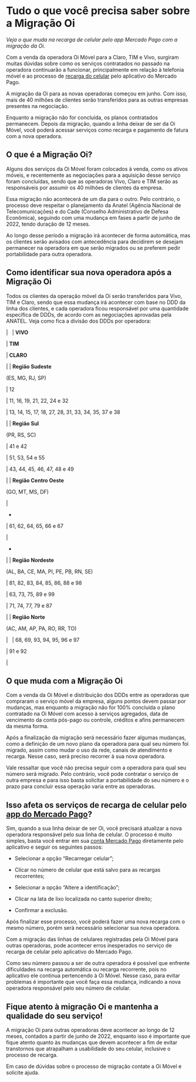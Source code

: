# Tudo o que você precisa saber sobre a Migração Oi

*Veja o que muda na recarga de celular pelo app Mercado Pago com a migração da Oi.*

Com a venda da operadora Oi Móvel para a Claro, TIM e Vivo, surgiram muitas dúvidas sobre como os serviços contratados no passado na operadora continuarão a funcionar, principalmente em relação à telefonia móvel e ao processo de [recarga do celular](https://www.mercadopago.com.br/recargas) pelo aplicativo do Mercado Pago.

A migração da Oi para as novas operadoras começou em junho. Com isso, mais de 40 milhões de clientes serão transferidos para as outras empresas presentes na negociação.

Enquanto a migração não for concluída, os planos contratados permanecem. Depois da migração, quando a linha deixar de ser da Oi Móvel, você poderá acessar serviços como recarga e pagamento de fatura com a nova operadora.

## **O que é a Migração Oi?**

Alguns dos serviços da Oi Móvel foram colocados à venda, como os ativos móveis, e recentemente as negociações para a aquisição desse serviço foram concluídas, sendo que as operadoras Vivo, Claro e TIM serão as responsáveis por assumir os 40 milhões de clientes da empresa.

Essa migração não acontecerá de um dia para o outro. Pelo contrário, o processo deve respeitar o planejamento da Anatel (Agência Nacional de Telecomunicações) e do Cade (Conselho Administrativo de Defesa Econômica), seguindo com uma mudança em fases a partir de junho de 2022, tendo duração de 12 meses.

Ao longo desse período a migração irá acontecer de forma automática, mas os clientes serão avisados com antecedência para decidirem se desejam permanecer na operadora em que serão migrados ou se preferem pedir portabilidade para outra operadora.

## **Como identificar sua nova operadora após a Migração Oi**

Todos os clientes da operação móvel da Oi serão transferidos para Vivo, TIM e Claro, sendo que essa mudança irá acontecer com base no DDD da linha dos clientes, e cada operadora ficou responsável por uma quantidade específica de DDDs, de acordo com as negociações aprovadas pela ANATEL. Veja como fica a divisão dos DDDs por operadora:

|   | 
**VIVO**

 | 
**TIM**

 | 
**CLARO**

 |
| 
**Região Sudeste**

(ES, MG, RJ, SP)

 | 
12

 | 
11, 16, 19, 21, 22, 24 e 32

 | 
13, 14, 15, 17, 18, 27, 28, 31, 33, 34, 35, 37 e 38

 |
| 
**Região Sul**

(PR, RS, SC)

 | 
41 e 42

 | 
51, 53, 54 e 55

 | 
43, 44, 45, 46, 47, 48 e 49

 |
| 
**Região Centro Oeste**

(GO, MT, MS, DF)

 | 

-  

 | 
61, 62, 64, 65, 66 e 67

 | 

-  

 |
| 
**Região Nordeste**

(AL, BA, CE, MA, PI, PE, PB, RN, SE)

 | 
81, 82, 83, 84, 85, 86, 88 e 98

 | 
63, 73, 75, 89 e 99

 | 
71, 74, 77, 79 e 87

 |
| 
**Região Norte**

(AC, AM, AP, PA, RO, RR, TO)

 |   | 
68, 69, 93, 94, 95, 96 e 97

 | 
91 e 92

 |

## **O que muda com a Migração Oi**

Com a venda da Oi Móvel e distribuição dos DDDs entre as operadoras que compraram o serviço móvel da empresa, alguns pontos devem passar por mudanças, mas enquanto a migração não for 100% concluída o plano contratado na Oi Móvel com acesso à serviços agregados, data de vencimento da conta pós-pago ou controle, créditos e afins permanecem da mesma forma.

Após a finalização da migração será necessário fazer algumas mudanças, como a definição de um novo plano da operadora para qual seu número foi migrado, assim como mudar o uso da rede, canais de atendimento e recarga. Nesse caso, será preciso recorrer à sua nova operadora.

Vale ressaltar que você não precisa seguir com a operadora para qual seu número será migrado. Pelo contrário, você pode contratar o serviço de outra empresa e para isso basta solicitar a portabilidade do seu número e o prazo para concluir essa operação varia entre as operadoras.

## **Isso afeta os serviços de recarga de celular pelo** [app do Mercado Pago](https://meubolso.mercadopago.com.br/muito-alem-dos-pagamentos-on-line-conheca-os-servicos-do-aplicativo-mercado-pago)**?**

Sim, quando a sua linha deixar de ser Oi, você precisará atualizar a nova operadora responsável pelo sua linha de celular. O processo é muito simples, basta você entrar em sua [conta Mercado Pago](https://meubolso.mercadopago.com.br/conta-mercado-pago) diretamente pelo aplicativo e seguir os seguintes passos:

- Selecionar a opção “Recarregar celular”;

- Clicar no número de celular que está salvo para as recargas recorrentes;

- Selecionar a opção “Altere a identificação”;

- Clicar na lata de lixo localizada no canto superior direito; 

- Confirmar a exclusão.

Após finalizar esse processo, você poderá fazer uma nova recarga com o mesmo número, porém será necessário selecionar sua nova operadora.

Com a migração das linhas de celulares registradas pela Oi Móvel para outras operadoras, pode acontecer erros inesperados no serviço de recarga de celular pelo aplicativo do Mercado Pago.

Como seu número passou a ser de outra operadora é possível que enfrente dificuldades na recarga automática ou recarga recorrente, pois no aplicativo ele continua pertencendo à Oi Móvel. Nesse caso, para evitar problemas é importante que você faça essa mudança, indicando a nova operadora responsável pelo seu número de celular.

## **Fique atento à migração Oi e mantenha a qualidade do seu serviço!**

A migração Oi para outras operadoras deve acontecer ao longo de 12 meses, contados a partir de junho de 2022, enquanto isso é importante que fique atento quanto às mudanças que devem acontecer a fim de evitar transtornos que atrapalham a usabilidade do seu celular, inclusive o processo de recarga.

Em caso de dúvidas sobre o processo de migração contate a Oi Móvel e solicite ajuda.